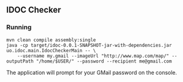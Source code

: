 ## IDOC Checker

### Running

    mvn clean compile assembly:single
    java -cp target/idoc-0.0.1-SNAPSHOT-jar-with-dependencies.jar uo.idoc.main.IdocCheckerMain -- \
        --username my.gmail --imageUrl "http://www.map.com/map/" --outputPath "/home/$USER/" --password --recipient me@gmail.com

The application will prompt for your GMail password on the console.
